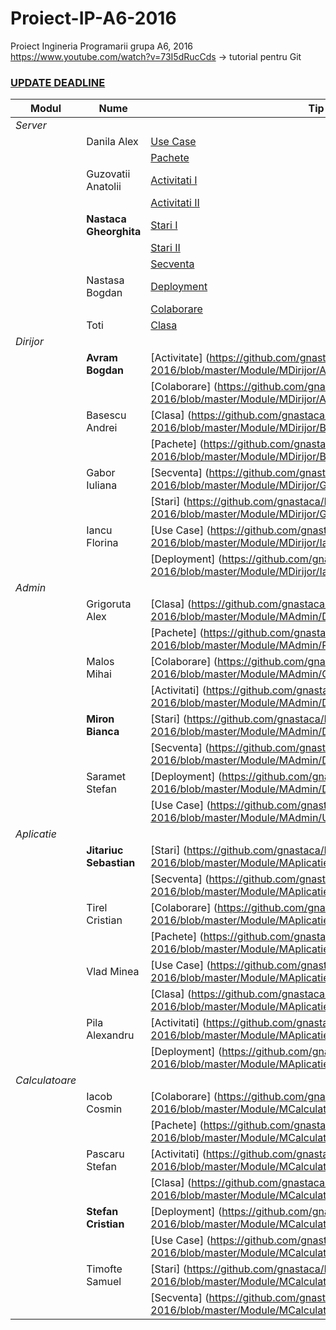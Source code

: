 # Proiect-IP-A6-2016
Proiect Ingineria Programarii grupa A6,  2016
https://www.youtube.com/watch?v=73I5dRucCds -> tutorial pentru Git
[<h3>UPDATE DEADLINE</h3>](https://github.com/gnastaca/Proiect-IP-A6-2016/blob/master/TERMENE_LIMITA.md)

 Modul|                    Nume                | Tip Diagrama 
------| ---------------------------------------| ------------  
*Server*|                    |
      | Danila Alex          | [Use Case](https://github.com/gnastaca/Proiect-IP-A6-2016/blob/master/Module/MServer/P_Danila_Alexandru/Diagrame/UseCaseDiagram.png)
      |                      | [Pachete](https://github.com/gnastaca/Proiect-IP-A6-2016/blob/master/Module/MServer/P_Danila_Alexandru/Diagrame/PackageDiagram.png)
      | Guzovatii Anatolii   | [Activitati I](https://github.com/gnastaca/Proiect-IP-A6-2016/blob/master/Module/MServer/P_Guzovatii_Anatolii/Diagrame/Diagrama_Activitati.png)
      |                      | [Activitati II](https://github.com/gnastaca/Proiect-IP-A6-2016/blob/master/Module/MServer/P_Guzovatii_Anatolii/Diagrame/Diagrama_Activitati2.png)
      |**Nastaca Gheorghita**| [Stari I](https://github.com/gnastaca/Proiect-IP-A6-2016/blob/master/Module/MServer/P_Nastaca_Gheorghita/Diagrame/Stari1.png)
      |                      | [Stari II](https://github.com/gnastaca/Proiect-IP-A6-2016/blob/master/Module/MServer/P_Nastaca_Gheorghita/Diagrame/Stari2.png)
      |                      | [Secventa](https://github.com/gnastaca/Proiect-IP-A6-2016/blob/master/Module/MServer/P_Nastaca_Gheorghita/Diagrame/Secventa.png)
      | Nastasa Bogdan       | [Deployment](https://github.com/gnastaca/Proiect-IP-A6-2016/blob/master/Module/MServer/P_Nastasa_Bogdan/Diagrame/Diagrama_Deployment.png)
      |                      | [Colaborare](https://github.com/gnastaca/Proiect-IP-A6-2016/blob/master/Module/MServer/P_Nastasa_Bogdan/Diagrame/Diagrama_Colaborare.png)
      | Toti                 | [Clasa](https://github.com/gnastaca/Proiect-IP-A6-2016/blob/master/Module/MServer/P_Nastaca_Gheorghita/Diagrame/Diagrama_Clasa.png)
*Dirijor*|                   | 
      | **Avram Bogdan**     | [Activitate] (https://github.com/gnastaca/Proiect-IP-A6-2016/blob/master/Module/MDirijor/Avram_Bogdan_Diagrama_Activitate.png)
      |                      | [Colaborare] (https://github.com/gnastaca/Proiect-IP-A6-2016/blob/master/Module/MDirijor/Avram_Bogdan_Diagrama_Colaborare.png)
      | Basescu Andrei       | [Clasa] (https://github.com/gnastaca/Proiect-IP-A6-2016/blob/master/Module/MDirijor/Basescu_Andrei_Diagrama_Clasa.png)
      |                      | [Pachete] (https://github.com/gnastaca/Proiect-IP-A6-2016/blob/master/Module/MDirijor/Basescu_Andrei_Diagrama_Pachete.png)
      | Gabor Iuliana        | [Secventa] (https://github.com/gnastaca/Proiect-IP-A6-2016/blob/master/Module/MDirijor/Gabor_Iuliana_Diagrama_Secventa.png)
      |                      | [Stari] (https://github.com/gnastaca/Proiect-IP-A6-2016/blob/master/Module/MDirijor/Gabor_Iuliana_Diagrama_Stare.png)
      | Iancu Florina        | [Use Case] (https://github.com/gnastaca/Proiect-IP-A6-2016/blob/master/Module/MDirijor/Iancu_Florina_Diagrama_UseCase.png)
      |                      | [Deployment] (https://github.com/gnastaca/Proiect-IP-A6-2016/blob/master/Module/MDirijor/Iancu_Florina_Diagrama_Deployment.png)
*Admin*|                     | 
      | Grigoruta Alex       | [Clasa] (https://github.com/gnastaca/Proiect-IP-A6-2016/blob/master/Module/MAdmin/Diagrama%20Clasa.png)
      |                      | [Pachete] (https://github.com/gnastaca/Proiect-IP-A6-2016/blob/master/Module/MAdmin/Pachete.png)
      | Malos Mihai          | [Colaborare] (https://github.com/gnastaca/Proiect-IP-A6-2016/blob/master/Module/MAdmin/Colaborare.png)
      |                      | [Activitati] (https://github.com/gnastaca/Proiect-IP-A6-2016/blob/master/Module/MAdmin/Diagrama%20Activitate.jpg)
      | **Miron Bianca**    | [Stari] (https://github.com/gnastaca/Proiect-IP-A6-2016/blob/master/Module/MAdmin/DiagramaStari.png)
      |                      | [Secventa] (https://github.com/gnastaca/Proiect-IP-A6-2016/blob/master/Module/MAdmin/Diagrama%20Secventa.png)
      | Saramet Stefan       | [Deployment] (https://github.com/gnastaca/Proiect-IP-A6-2016/blob/master/Module/MAdmin/Deployment.png)
      |                      | [Use Case] (https://github.com/gnastaca/Proiect-IP-A6-2016/blob/master/Module/MAdmin/Use%20Case.png)
*Aplicatie*|                 | 
      |**Jitariuc Sebastian**| [Stari] (https://github.com/gnastaca/Proiect-IP-A6-2016/blob/master/Module/MAplicatie/Diagrama_de_stari.png)
      |                      | [Secventa] (https://github.com/gnastaca/Proiect-IP-A6-2016/blob/master/Module/MAplicatie/Diagrama_de_activitati.png)
      | Tirel Cristian       | [Colaborare] (https://github.com/gnastaca/Proiect-IP-A6-2016/blob/master/Module/MAplicatie/Diagrama_de_colaborare.png)
      |                      | [Pachete] (https://github.com/gnastaca/Proiect-IP-A6-2016/blob/master/Module/MAplicatie/Diagrama_de_pachete.png)
      | Vlad Minea           | [Use Case] (https://github.com/gnastaca/Proiect-IP-A6-2016/blob/master/Module/MAplicatie/Diagrama_Use_case.png)
      |                      | [Clasa] (https://github.com/gnastaca/Proiect-IP-A6-2016/blob/master/Module/MAplicatie/Diagrama_de_clase.png)
      | Pila Alexandru       | [Activitati] (https://github.com/gnastaca/Proiect-IP-A6-2016/blob/master/Module/MAplicatie/Diagrama_de_secventa.png)
      |                      | [Deployment] (https://github.com/gnastaca/Proiect-IP-A6-2016/blob/master/Module/MAplicatie/Diagrama_de_deployment.png)
*Calculatoare*|              | 
      | Iacob Cosmin         | [Colaborare] (https://github.com/gnastaca/Proiect-IP-A6-2016/blob/master/Module/MCalculatoare/diagrame/collaboration_diagram.PNG)
      |                      | [Pachete] (https://github.com/gnastaca/Proiect-IP-A6-2016/blob/master/Module/MCalculatoare/diagrame/package_diagram.PNG)
      | Pascaru Stefan       | [Activitati] (https://github.com/gnastaca/Proiect-IP-A6-2016/blob/master/Module/MCalculatoare/diagrame/activity_diagram.PNG)
      |                      | [Clasa] (https://github.com/gnastaca/Proiect-IP-A6-2016/blob/master/Module/MCalculatoare/diagrame/class_diagram.PNG)
      | **Stefan Cristian**  | [Deployment] (https://github.com/gnastaca/Proiect-IP-A6-2016/blob/master/Module/MCalculatoare/diagrame/deployment_diagram.PNG)
      |                      | [Use Case] (https://github.com/gnastaca/Proiect-IP-A6-2016/blob/master/Module/MCalculatoare/diagrame/useCase_diagram.PNG)
      | Timofte Samuel       | [Stari] (https://github.com/gnastaca/Proiect-IP-A6-2016/blob/master/Module/MCalculatoare/diagrame/state_diagram.PNG)
      |                      | [Secventa] (https://github.com/gnastaca/Proiect-IP-A6-2016/blob/master/Module/MCalculatoare/diagrame/sequence_diagram.PNG)





